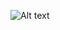 ![Alt text](/leet-code/Bottom_Up_Level_Order_Traversal/BottomUpLevelOrderTraversal.jpg?raw=true "Optional Title")
